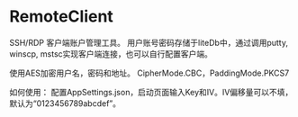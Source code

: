 # RemoteClient
SSH/RDP 客户端账户管理工具。
用户账号密码存储于liteDb中，通过调用putty, winscp, mstsc实现客户端连接，也可以自行配置客户端。

使用AES加密用户名，密码和地址。
CipherMode.CBC，PaddingMode.PKCS7

如何使用：
配置AppSettings.json，启动页面输入Key和IV。IV偏移量可以不填，默认为“0123456789abcdef”。
